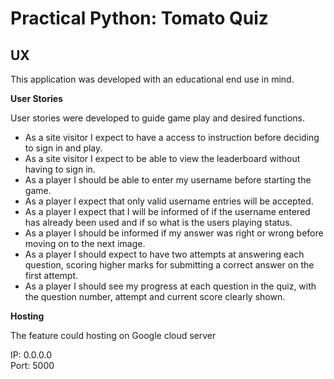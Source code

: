 Practical Python: Tomato Quiz
============================

UX
----
This application was developed with an educational end use in mind. 

__User Stories__

User stories were developed to guide game play and desired functions.

* As a site visitor I expect to have a access to instruction before deciding to sign in and play. 
* As a site visitor I expect to be able to view the leaderboard without having to sign in.
* As a player I should be able to enter my username before starting the game.
* As a player I expect that only valid username entries will be accepted.
* As a player I expect that I will be informed of if the username entered has already been used and if so what is the users playing status.
* As a player I should be informed if my answer was right or wrong before moving on to the next image. 
* As a player I should expect to have two attempts at answering each question, scoring higher marks for submitting a correct answer on the first attempt.
* As a player I should see my progress at each question in the quiz, with the question number, attempt and current score clearly shown.


__Hosting__

The feature could hosting on Google cloud server

IP: 0.0.0.0  
Port: 5000




